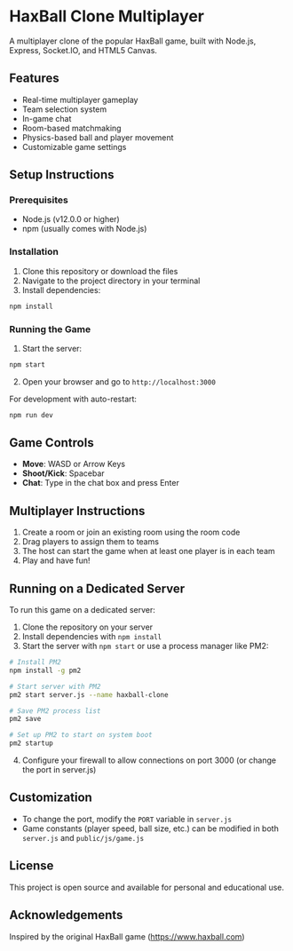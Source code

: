 # HaxBall Clone Multiplayer

A multiplayer clone of the popular HaxBall game, built with Node.js, Express, Socket.IO, and HTML5 Canvas.

## Features

- Real-time multiplayer gameplay
- Team selection system
- In-game chat
- Room-based matchmaking
- Physics-based ball and player movement
- Customizable game settings

## Setup Instructions

### Prerequisites

- Node.js (v12.0.0 or higher)
- npm (usually comes with Node.js)

### Installation

1. Clone this repository or download the files
2. Navigate to the project directory in your terminal
3. Install dependencies:

```bash
npm install
```

### Running the Game

1. Start the server:

```bash
npm start
```

2. Open your browser and go to `http://localhost:3000`

For development with auto-restart:

```bash
npm run dev
```

## Game Controls

- **Move**: WASD or Arrow Keys
- **Shoot/Kick**: Spacebar
- **Chat**: Type in the chat box and press Enter

## Multiplayer Instructions

1. Create a room or join an existing room using the room code
2. Drag players to assign them to teams
3. The host can start the game when at least one player is in each team
4. Play and have fun!

## Running on a Dedicated Server

To run this game on a dedicated server:

1. Clone the repository on your server
2. Install dependencies with `npm install`
3. Start the server with `npm start` or use a process manager like PM2:

```bash
# Install PM2
npm install -g pm2

# Start server with PM2
pm2 start server.js --name haxball-clone

# Save PM2 process list
pm2 save

# Set up PM2 to start on system boot
pm2 startup
```

4. Configure your firewall to allow connections on port 3000 (or change the port in server.js)

## Customization

- To change the port, modify the `PORT` variable in `server.js`
- Game constants (player speed, ball size, etc.) can be modified in both `server.js` and `public/js/game.js`

## License

This project is open source and available for personal and educational use.

## Acknowledgements

Inspired by the original HaxBall game (https://www.haxball.com)